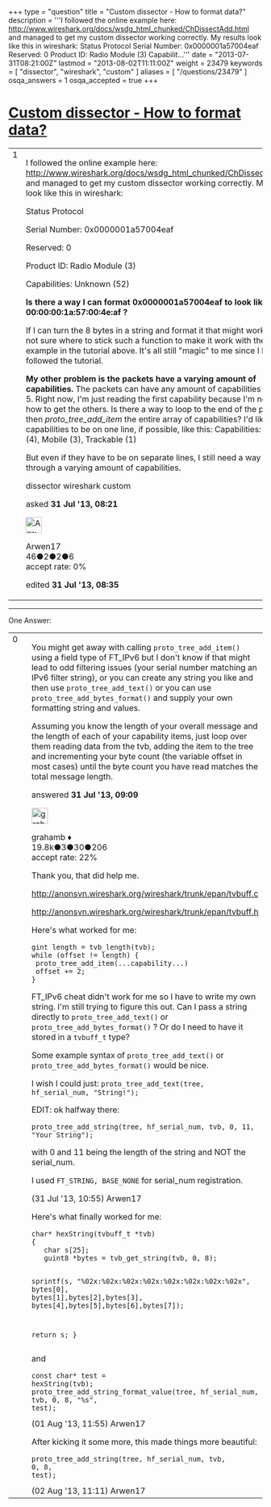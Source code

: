 +++
type = "question"
title = "Custom dissector - How to format data?"
description = '''I followed the online example here: http://www.wireshark.org/docs/wsdg_html_chunked/ChDissectAdd.html and managed to get my custom dissector working correctly. My results look like this in wireshark: Status Protocol Serial Number: 0x0000001a57004eaf Reserved: 0 Product ID: Radio Module (3) Capabilit...'''
date = "2013-07-31T08:21:00Z"
lastmod = "2013-08-02T11:11:00Z"
weight = 23479
keywords = [ "dissector", "wireshark", "custom" ]
aliases = [ "/questions/23479" ]
osqa_answers = 1
osqa_accepted = true
+++

<div class="headNormal">

# [Custom dissector - How to format data?](/questions/23479/custom-dissector-how-to-format-data)

</div>

<div id="main-body">

<div id="askform">

<table id="question-table" style="width:100%;"><colgroup><col style="width: 50%" /><col style="width: 50%" /></colgroup><tbody><tr class="odd"><td style="width: 30px; vertical-align: top"><div class="vote-buttons"><span id="post-23479-upvote" class="ajax-command post-vote up" rel="nofollow" title="I like this post (click again to cancel)"> </span><div id="post-23479-score" class="post-score" title="current number of votes">1</div><span id="post-23479-downvote" class="ajax-command post-vote down" rel="nofollow" title="I dont like this post (click again to cancel)"> </span> <span id="favorite-mark" class="ajax-command favorite-mark" rel="nofollow" title="mark/unmark this question as favorite (click again to cancel)"> </span><div id="favorite-count" class="favorite-count"></div></div></td><td><div id="item-right"><div class="question-body"><p>I followed the online example here: <a href="http://www.wireshark.org/docs/wsdg_html_chunked/ChDissectAdd.html">http://www.wireshark.org/docs/wsdg_html_chunked/ChDissectAdd.html</a> and managed to get my custom dissector working correctly. My results look like this in wireshark:</p><p>Status Protocol</p><p>Serial Number: 0x0000001a57004eaf</p><p>Reserved: 0</p><p>Product ID: Radio Module (3)</p><p>Capabilities: Unknown (52)</p><p><strong>Is there a way I can format 0x0000001a57004eaf to look like 00:00:00:1a:57:00:4e:af ?</strong></p><p>If I can turn the 8 bytes in a string and format it that might work. I'm just not sure where to stick such a function to make it work with the foo example in the tutorial above. It's all still "magic" to me since I blindly followed the tutorial.</p><p><strong>My other problem is the packets have a varying amount of capabilities.</strong> The packets can have any amount of capabilities from 1 to 5. Right now, I'm just reading the first capability because I'm not sure how to get the others. Is there a way to loop to the end of the packet, then <em>proto_tree_add_item</em> the entire array of capabilities? I'd like the capabilities to be on one line, if possible, like this: Capabilities: Human (4), Mobile (3), Trackable (1)</p><p>But even if they have to be on separate lines, I still need a way to loop through a varying amount of capabilities.</p></div><div id="question-tags" class="tags-container tags"><span class="post-tag tag-link-dissector" rel="tag" title="see questions tagged &#39;dissector&#39;">dissector</span> <span class="post-tag tag-link-wireshark" rel="tag" title="see questions tagged &#39;wireshark&#39;">wireshark</span> <span class="post-tag tag-link-custom" rel="tag" title="see questions tagged &#39;custom&#39;">custom</span></div><div id="question-controls" class="post-controls"></div><div class="post-update-info-container"><div class="post-update-info post-update-info-user"><p>asked <strong>31 Jul '13, 08:21</strong></p><img src="https://secure.gravatar.com/avatar/477c22aa68350514a3d320929b588791?s=32&amp;d=identicon&amp;r=g" class="gravatar" width="32" height="32" alt="Arwen17&#39;s gravatar image" /><p><span>Arwen17</span><br />
<span class="score" title="46 reputation points">46</span><span title="2 badges"><span class="badge1">●</span><span class="badgecount">2</span></span><span title="2 badges"><span class="silver">●</span><span class="badgecount">2</span></span><span title="6 badges"><span class="bronze">●</span><span class="badgecount">6</span></span><br />
<span class="accept_rate" title="Rate of the user&#39;s accepted answers">accept rate:</span> <span title="Arwen17 has no accepted answers">0%</span></p></div><div class="post-update-info post-update-info-edited"><p><span> edited <strong>31 Jul '13, 08:35</strong> </span></p></div></div><div id="comments-container-23479" class="comments-container"></div><div id="comment-tools-23479" class="comment-tools"></div><div class="clear"></div><div id="comment-23479-form-container" class="comment-form-container"></div><div class="clear"></div></div></td></tr></tbody></table>

------------------------------------------------------------------------

<div class="tabBar">

<span id="sort-top"></span>

<div class="headQuestions">

One Answer:

</div>

</div>

<span id="23480"></span>

<div id="answer-container-23480" class="answer accepted-answer">

<table style="width:100%;"><colgroup><col style="width: 50%" /><col style="width: 50%" /></colgroup><tbody><tr class="odd"><td style="width: 30px; vertical-align: top"><div class="vote-buttons"><span id="post-23480-upvote" class="ajax-command post-vote up" rel="nofollow" title="I like this post (click again to cancel)"> </span><div id="post-23480-score" class="post-score" title="current number of votes">0</div><span id="post-23480-downvote" class="ajax-command post-vote down" rel="nofollow" title="I dont like this post (click again to cancel)"> </span> <span class="accept-answer on" rel="nofollow" title="Arwen17 has selected this answer as the correct answer"> </span></div></td><td><div class="item-right"><div class="answer-body"><p>You might get away with calling <code>proto_tree_add_item()</code> using a field type of FT_IPv6 but I don't know if that might lead to odd filtering issues (your serial number matching an IPv6 filter string), or you can create any string you like and then use <code>proto_tree_add_text()</code> or you can use <code>proto_tree_add_bytes_format()</code> and supply your own formatting string and values.</p><p>Assuming you know the length of your overall message and the length of each of your capability items, just loop over them reading data from the tvb, adding the item to the tree and incrementing your byte count (the variable offset in most cases) until the byte count you have read matches the total message length.</p></div><div class="answer-controls post-controls"></div><div class="post-update-info-container"><div class="post-update-info post-update-info-user"><p>answered <strong>31 Jul '13, 09:09</strong></p><img src="https://secure.gravatar.com/avatar/d2a7e24ca66604c749c7c88c1da8ff78?s=32&amp;d=identicon&amp;r=g" class="gravatar" width="32" height="32" alt="grahamb&#39;s gravatar image" /><p><span>grahamb ♦</span><br />
<span class="score" title="19834 reputation points"><span>19.8k</span></span><span title="3 badges"><span class="badge1">●</span><span class="badgecount">3</span></span><span title="30 badges"><span class="silver">●</span><span class="badgecount">30</span></span><span title="206 badges"><span class="bronze">●</span><span class="badgecount">206</span></span><br />
<span class="accept_rate" title="Rate of the user&#39;s accepted answers">accept rate:</span> <span title="grahamb has 274 accepted answers">22%</span></p></div></div><div id="comments-container-23480" class="comments-container"><span id="23488"></span><div id="comment-23488" class="comment"><div id="post-23488-score" class="comment-score"></div><div class="comment-text"><p>Thank you, that did help me.</p><p><a href="http://anonsvn.wireshark.org/wireshark/trunk/epan/tvbuff.c">http://anonsvn.wireshark.org/wireshark/trunk/epan/tvbuff.c</a></p><p><a href="http://anonsvn.wireshark.org/wireshark/trunk/epan/tvbuff.h">http://anonsvn.wireshark.org/wireshark/trunk/epan/tvbuff.h</a></p><p>Here's what worked for me:</p><pre><code>gint length = tvb_length(tvb);
while (offset != length) {
 proto_tree_add_item(...capability...)
 offset += 2;
}</code></pre><p>FT_IPv6 cheat didn't work for me so I have to write my own string. I'm still trying to figure this out. Can I pass a string directly to <code>proto_tree_add_text()</code> or <code>proto_tree_add_bytes_format()</code> ? Or do I need to have it stored in a <code>tvbuff_t</code> type?</p><p>Some example syntax of <code>proto_tree_add_text()</code> or <code>proto_tree_add_bytes_format()</code> would be nice.</p><p>I wish I could just: <code>proto_tree_add_text(tree, hf_serial_num, "String!");</code></p><p>EDIT: ok halfway there:</p><pre><code>proto_tree_add_string(tree, hf_serial_num, tvb, 0, 11, &quot;Your String&quot;);</code></pre><p>with 0 and 11 being the length of the string and NOT the serial_num.</p><p>I used <code>FT_STRING, BASE_NONE</code> for serial_num registration.</p></div><div id="comment-23488-info" class="comment-info"><span class="comment-age">(31 Jul '13, 10:55)</span> <span class="comment-user userinfo">Arwen17</span></div></div><span id="23509"></span><div id="comment-23509" class="comment"><div id="post-23509-score" class="comment-score"></div><div class="comment-text"><p>Here's what finally worked for me:</p><pre><code>char* hexString(tvbuff_t *tvb)
{
   char s[25];
   guint8 *bytes = tvb_get_string(tvb, 0, 8);

   sprintf(s, &quot;%02x:%02x:%02x:%02x:%02x:%02x:%02x:%02x&quot;, bytes[0], bytes[1],bytes[2],bytes[3],
                             bytes[4],bytes[5],bytes[6],bytes[7]);

   return s;
}</code></pre><p>and</p><pre><code>const char* test = hexString(tvb);
proto_tree_add_string_format_value(tree, hf_serial_num, tvb, 0, 8, &quot;%s&quot;, test);</code></pre></div><div id="comment-23509-info" class="comment-info"><span class="comment-age">(01 Aug '13, 11:55)</span> <span class="comment-user userinfo">Arwen17</span></div></div><span id="23520"></span><div id="comment-23520" class="comment"><div id="post-23520-score" class="comment-score"></div><div class="comment-text"><p>After kicking it some more, this made things more beautiful:</p><pre><code>proto_tree_add_string(tree, hf_serial_num, tvb, 0, 8, test);</code></pre></div><div id="comment-23520-info" class="comment-info"><span class="comment-age">(02 Aug '13, 11:11)</span> <span class="comment-user userinfo">Arwen17</span></div></div></div><div id="comment-tools-23480" class="comment-tools"></div><div class="clear"></div><div id="comment-23480-form-container" class="comment-form-container"></div><div class="clear"></div></div></td></tr></tbody></table>

</div>

<div class="paginator-container-left">

</div>

</div>

</div>


